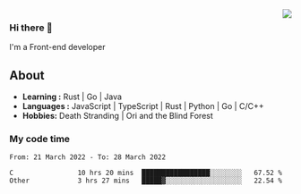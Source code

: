 <img align='right' src="https://github-readme-stats.vercel.app/api?username=strugglebak&show_icons=true">

### Hi there 👋

I'm a Front-end developer

## About

-  **Learning :** Rust | Go | Java
-  **Languages :** JavaScript | TypeScript | Rust | Python | Go | C/C++
-  **Hobbies:** Death Stranding | Ori and the Blind Forest

### My code time

<!--START_SECTION:waka-->

```text
From: 21 March 2022 - To: 28 March 2022

C                10 hrs 20 mins  █████████████████░░░░░░░░   67.52 %
Other            3 hrs 27 mins   █████▓░░░░░░░░░░░░░░░░░░░   22.54 %
```

<!--END_SECTION:waka-->
